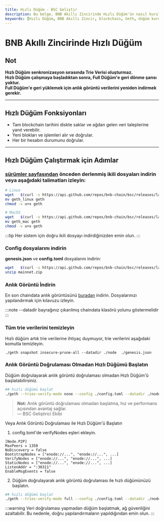 ```yaml
---
title: Hızlı Düğüm - BSC Geliştir
description: Bu belge, BNB Akıllı Zincirinde Hızlı Düğüm'ün nasıl kurulacağını ve çalıştırılacağını açıklar. Hızlı düğüm, verileri etkin bir şekilde yönetmekte kritik bir rol oynar.
keywords: [Hızlı Düğüm, BNB Akıllı Zincir, blockchain, Geth, düğüm kurulumu, chaindata, P2P]
---
```


# BNB Akıllı Zincirinde Hızlı Düğüm

## Not
**Hızlı Düğüm senkronizasyon sırasında Trie Verisi oluşturmaz.  
Hızlı Düğüm çalışmaya başladıktan sonra, Full Düğüm'e geri dönme şansı yoktur.  
Full Düğüm'e geri yüklemek için anlık görüntü verilerini yeniden indirmek gerekir.**

---

## Hızlı Düğüm Fonksiyonları

* Tam blockchain tarihini diskte saklar ve ağdan gelen veri taleplerine yanıt verebilir.
* Yeni blokları ve işlemleri alır ve doğrular.
* Her bir hesabın durumunu doğrular.

---

## Hızlı Düğüm Çalıştırmak için Adımlar

### [sürümler sayfasından](https://github.com/bnb-chain/bsc/releases/latest) önceden derlenmiş ikili dosyaları indirin veya aşağıdaki talimatları izleyin:

```bash
# Linux
wget   $(curl -s https://api.github.com/repos/bnb-chain/bsc/releases/latest |grep browser_ |grep geth_linux |cut -d\" -f4)
mv geth_linux geth
chmod -v u+x geth

# MacOS
wget   $(curl -s https://api.github.com/repos/bnb-chain/bsc/releases/latest |grep browser_ |grep geth_mac |cut -d\" -f4)
mv geth_mac geth
chmod -v u+x geth
```

:::tip
Her sistem için doğru ikili dosyayı indirdiğinizden emin olun.
:::

### Config dosyalarını indirin

**genesis.json** ve **config.toml** dosyalarını indirin:

```bash
wget   $(curl -s https://api.github.com/repos/bnb-chain/bsc/releases/latest |grep browser_ |grep mainnet |cut -d\" -f4)
unzip mainnet.zip
```

### Anlık Görüntü İndirin

En son chaindata anlık görüntüsünü [buradan](https://github.com/bnb-chain/bsc-snapshots) indirin. Dosyalarınızı yapılandırmak için kılavuzu izleyin.

:::note
--datadir bayrağınız çıkarılmış chaindata klasörü yolunu göstermelidir
:::

### Tüm trie verilerini temizleyin

Hızlı düğüm artık trie verilerine ihtiyaç duymuyor, trie verilerini aşağıdaki komutla temizleyin.
```
./geth snapshot insecure-prune-all --datadir ./node  ./genesis.json
```

### Anlık Görüntü Doğrulaması Olmadan Hızlı Düğümü Başlatın

Düğüm doğrulayarak anlık görüntü doğrulaması olmadan Hızlı Düğüm'ü başlatabilirsiniz.

```bash
## hızlı düğümü başlat
./geth --tries-verify-mode none --config ./config.toml --datadir ./node  --cache 8000 --rpc.allow-unprotected-txs --history.transactions 0
```

> **Not:** Anlık görüntü doğrulaması olmadan başlatma, hız ve performans açısından avantaj sağlar.  
> — BSC Geliştirici Ekibi

Veya Anlık Görüntü Doğrulaması ile Hızlı Düğüm'ü Başlatın

1. config.toml'de verifyNodes eşleri ekleyin.

```
[Node.P2P]
MaxPeers = 1350
NoDiscovery = false
BootstrapNodes = ["enode://...", "enode://...", ...]
VerifyNodes = ["enode://...", "enode://...", ...]
StaticNodes = ["enode://...", "enode://...", ...]
ListenAddr = ":30311"
EnableMsgEvents = false
```

2. Düğüm doğrulayarak anlık görüntü doğrulaması ile hızlı düğümünüzü başlatın.

```bash
## hızlı düğümü başlat
./geth --tries-verify-mode full --config ./config.toml --datadir ./node  --cache 8000 --rpc.allow-unprotected-txs --history.transactions 0
```

:::warning
Veri doğrulaması yapmadan düğüm başlatmak, ağ güvenliğini azaltabilir. Bu nedenle, doğru yapılandırmaların yapıldığından emin olun.
:::
